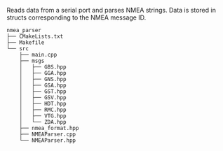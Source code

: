 Reads data from a serial port and parses NMEA strings. Data is stored in structs corresponding to the NMEA message ID.
```
nmea_parser
├── CMakeLists.txt
├── Makefile
└── src
    ├── main.cpp
    ├── msgs
    │   ├── GBS.hpp
    │   ├── GGA.hpp
    │   ├── GNS.hpp
    │   ├── GSA.hpp
    │   ├── GST.hpp
    │   ├── GSV.hpp
    │   ├── HDT.hpp
    │   ├── RMC.hpp
    │   ├── VTG.hpp
    │   └── ZDA.hpp
    ├── nmea_format.hpp
    ├── NMEAParser.cpp
    └── NMEAParser.hpp
```